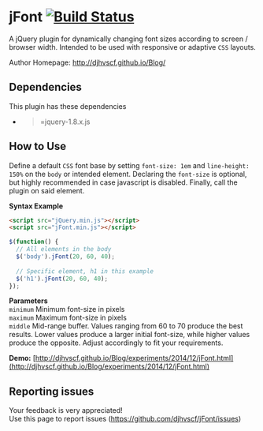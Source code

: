# jFont [![Build Status](https://travis-ci.org/djhvscf/jFont.svg?branch=master)](https://travis-ci.org/djhvscf/jFont)
A jQuery plugin for dynamically changing font sizes according to screen / browser width.
Intended to be used with responsive or adaptive `CSS` layouts.

Author Homepage:      http://djhvscf.github.io/Blog/<br />

## Dependencies
This plugin has these dependencies

* >=jquery-1.8.x.js

## How to Use
Define a default `CSS` font base by setting `font-size: 1em` and `line-height: 150%` on the `body` or intended element. Declaring the `font-size` is optional, but highly recommended in case javascript is disabled. Finally, call the plugin on said element.  

**Syntax Example**  
```html
<script src="jQuery.min.js"></script>  
<script src="jFont.min.js"></script>
```
```javascript
$(function() {
  // All elements in the body
  $('body').jFont(20, 60, 40);
   
  // Specific element, h1 in this example
  $('h1').jFont(20, 60, 40);
});
```

**Parameters**   
`minimum` Minimum font-size in pixels  
`maximum` Maximum font-size in pixels  
`middle` Mid-range buffer. Values ranging from 60 to 70 produce the best results. Lower values produce a larger initial font-size, while higher values produce the opposite. Adjust accordingly to fit your requirements.

**Demo:** [http://djhvscf.github.io/Blog/experiments/2014/12/jFont.html](http://djhvscf.github.io/Blog/experiments/2014/12/jFont.html)

## Reporting issues
Your feedback is very appreciated! <br />
Use this page to report issues (https://github.com/djhvscf/jFont/issues)